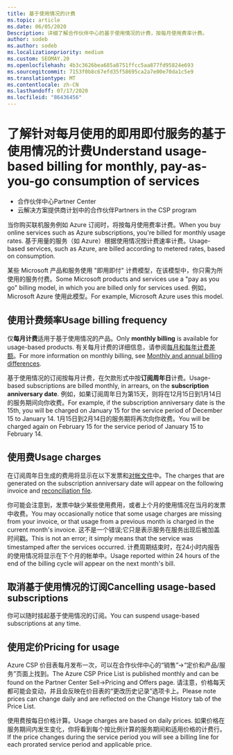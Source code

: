```yaml
---
title: 基于使用情况的计费
ms.topic: article
ms.date: 06/05/2020
Description: 详细了解合作伙伴中心的基于使用情况的计费，按每月使用费率计费。
author: sodeb
ms.author: sodeb
ms.localizationpriority: medium
ms.custom: SEOMAY.20
ms.openlocfilehash: 4b3c3626bea685a8751ffcc5aa877fd95824e693
ms.sourcegitcommit: 7153f0b8c67efd35f58695ca2a7e00e70da1c5e9
ms.translationtype: MT
ms.contentlocale: zh-CN
ms.lasthandoff: 07/17/2020
ms.locfileid: "86436456"
---
```

# <a name="understand-usage-based-billing-for-monthly-pay-as-you-go-consumption-of-services"></a><span data-ttu-id="728b1-103">了解针对每月使用的即用即付服务的基于使用情况的计费</span><span class="sxs-lookup"><span data-stu-id="728b1-103">Understand usage-based billing for monthly, pay-as-you-go consumption of services</span></span>

- <span data-ttu-id="728b1-104">合作伙伴中心</span><span class="sxs-lookup"><span data-stu-id="728b1-104">Partner Center</span></span>
- <span data-ttu-id="728b1-105">云解决方案提供商计划中的合作伙伴</span><span class="sxs-lookup"><span data-stu-id="728b1-105">Partners in the CSP program</span></span>

<span data-ttu-id="728b1-106">当你购买联机服务例如 Azure 订阅时，将按每月使用费率计费。</span><span class="sxs-lookup"><span data-stu-id="728b1-106">When you buy online services such as Azure subscriptions, you're billed for monthly usage rates.</span></span> <span data-ttu-id="728b1-107">基于用量的服务（如 Azure）根据使用情况按计费速率计费。</span><span class="sxs-lookup"><span data-stu-id="728b1-107">Usage-based services, such as Azure, are billed according to metered rates, based on consumption.</span></span>

<span data-ttu-id="728b1-108">某些 Microsoft 产品和服务使用 "即用即付" 计费模型，在该模型中，你只需为所使用的服务付费。</span><span class="sxs-lookup"><span data-stu-id="728b1-108">Some Microsoft products and services use a "pay as you go" billing model, in which you are billed only for services used.</span></span> <span data-ttu-id="728b1-109">例如，Microsoft Azure 使用此模型。</span><span class="sxs-lookup"><span data-stu-id="728b1-109">For example, Microsoft Azure uses this model.</span></span> 

## <a name="usage-billing-frequency"></a><span data-ttu-id="728b1-110">使用计费频率</span><span class="sxs-lookup"><span data-stu-id="728b1-110">Usage billing frequency</span></span>

<span data-ttu-id="728b1-111">仅**每月计费**适用于基于使用情况的产品。</span><span class="sxs-lookup"><span data-stu-id="728b1-111">Only **monthly billing** is available for usage-based products.</span></span> <span data-ttu-id="728b1-112">有关每月计费的详细信息，请参阅[每月和每年计费差额](billing-annual-monthly.md)。</span><span class="sxs-lookup"><span data-stu-id="728b1-112">For more information on monthly billing, see [Monthly and annual billing differences](billing-annual-monthly.md).</span></span>

<span data-ttu-id="728b1-113">基于使用情况的订阅按每月计费，在欠款形式中按**订阅周年日**计费。</span><span class="sxs-lookup"><span data-stu-id="728b1-113">Usage-based subscriptions are billed monthly, in arrears, on the **subscription anniversary date**.</span></span> <span data-ttu-id="728b1-114">例如，如果订阅周年日为第15天，则将在12月15日到1月14日的服务期间向你收费。</span><span class="sxs-lookup"><span data-stu-id="728b1-114">For example, if the subscription anniversary date is the 15th, you will be charged on January 15 for the service period of December 15 to January 14.</span></span> <span data-ttu-id="728b1-115">1月15日到2月14日的服务期将再次向你收费。</span><span class="sxs-lookup"><span data-stu-id="728b1-115">You will be charged again on February 15 for the service period of January 15 to February 14.</span></span>

## <a name="usage-charges"></a><span data-ttu-id="728b1-116">使用费</span><span class="sxs-lookup"><span data-stu-id="728b1-116">Usage charges</span></span>

<span data-ttu-id="728b1-117">在订阅周年日生成的费用将显示在以下发票和[对帐文件](usage-based-recon-files.md)中。</span><span class="sxs-lookup"><span data-stu-id="728b1-117">The charges that are generated on the subscription anniversary date will appear on the following invoice and [reconciliation file](usage-based-recon-files.md).</span></span>

<span data-ttu-id="728b1-118">你可能会注意到，发票中缺少某些使用费用，或者上个月的使用情况在当月的发票中收费。</span><span class="sxs-lookup"><span data-stu-id="728b1-118">You may occasionally notice that some usage charges are missing from your invoice, or that usage from a previous month is charged in the current month's invoice.</span></span> <span data-ttu-id="728b1-119">这不是一个错误;它只是表示服务在服务出现后被加盖时间戳。</span><span class="sxs-lookup"><span data-stu-id="728b1-119">This is not an error; it simply means that the service was timestamped after the services occurred.</span></span> <span data-ttu-id="728b1-120">计费周期结束时，在24小时内报告的使用情况将显示在下个月的帐单中。</span><span class="sxs-lookup"><span data-stu-id="728b1-120">Usage reported within 24 hours of the end of the billing cycle will appear on the next month's bill.</span></span>

## <a name="cancelling-usage-based-subscriptions"></a><span data-ttu-id="728b1-121">取消基于使用情况的订阅</span><span class="sxs-lookup"><span data-stu-id="728b1-121">Cancelling usage-based subscriptions</span></span>

<span data-ttu-id="728b1-122">你可以随时挂起基于使用情况的订阅。</span><span class="sxs-lookup"><span data-stu-id="728b1-122">You can suspend usage-based subscriptions at any time.</span></span>

## <a name="pricing-for-usage"></a><span data-ttu-id="728b1-123">使用定价</span><span class="sxs-lookup"><span data-stu-id="728b1-123">Pricing for usage</span></span>

<span data-ttu-id="728b1-124">Azure CSP 价目表每月发布一次，可以在合作伙伴中心的“销售”->“定价和产品/服务”页面上找到。</span><span class="sxs-lookup"><span data-stu-id="728b1-124">The Azure CSP Price List is published monthly and can be found on the Partner Center Sell->Pricing and Offers page.</span></span> <span data-ttu-id="728b1-125">请注意，价格每天都可能会变动，并且会反映在价目表的“更改历史记录”选项卡上。</span><span class="sxs-lookup"><span data-stu-id="728b1-125">Please note prices can change daily and are reflected on the Change History tab of the Price List.</span></span>

<span data-ttu-id="728b1-126">使用费按每日价格计算。</span><span class="sxs-lookup"><span data-stu-id="728b1-126">Usage charges are based on daily prices.</span></span> <span data-ttu-id="728b1-127">如果价格在服务期间内发生变化，你将看到每个按比例计算的服务期间和适用价格的计费行。</span><span class="sxs-lookup"><span data-stu-id="728b1-127">If the price changes during the service period you will see a billing line for each prorated service period and applicable price.</span></span>
